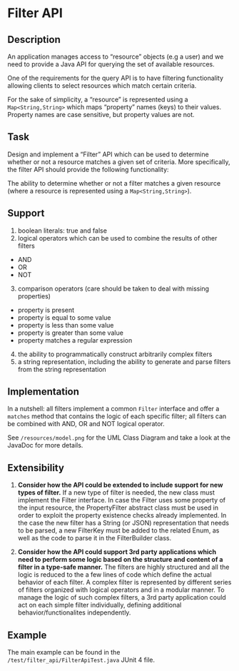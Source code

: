 # Filter API

## Description

An application manages access to “resource” objects (e.g a user) and we need to provide a Java API for querying the set of available resources. 

One of the requirements for the query API is to have filtering functionality allowing clients to select resources which match certain criteria. 

For the sake of simplicity, a “resource” is represented using a `Map<String,String>` which maps “property” names (keys) to their values. Property names are case sensitive, but property values are not.

## Task

Design and implement a “Filter” API which can be used to determine whether or not a resource matches a given set of criteria. More specifically, the filter API should provide the following functionality:

The ability to determine whether or not a filter matches a given resource (where a resource is represented using a `Map<String,String>`).


## Support

1. boolean literals: true and false
2. logical operators which can be used to combine the results of other filters
  - AND 
  - OR
  - NOT
3. comparison operators (care should be taken to deal with missing properties)
  - property is present
  - property is equal to some value
  - property is less than some value
  - property is greater than some value
  - property matches a regular expression
4. the ability to programmatically construct arbitrarily complex filters
5. a string representation, including the ability to generate and parse filters from the string representation

## Implementation

In a nutshell: all filters implement a common `Filter` interface and offer a `matches` method that contains the logic of each specific filter; all filters can be combined with AND, OR and NOT logical operator.

See `/resources/model.png` for the UML Class Diagram and take a look at the JavaDoc for more details.


## Extensibility

1. **Consider how the API could be extended to include support for new types of filter.**
If a new type of filter is needed, the new class must implement the Filter interface. 
In case the Filter uses some property of the input resource, the PropertyFilter abstract class must be used in order to exploit the property existence checks already implemented. 
In the case the new filter has a String (or JSON) representation that needs to be parsed, a new FilterKey must be added to the related Enum, as well as the code to parse it in the FilterBuilder class.

2. **Consider how the API could support 3rd party applications which need to perform some logic based on the structure and content of a filter in a type-safe manner.**
The filters are highly structured and all the logic is reduced to the a few lines of code which define the actual behavior of each filter. 
A complex filter is represented by different series of filters organized with logical operators and in a modular manner.
To manage the logic of such complex filters, a 3rd party application could act on each simple filter individually, defining additional behavior/functionalites independently.


## Example

The main example can be found in the `/test/filter_api/FilterApiTest.java` JUnit 4 file.
